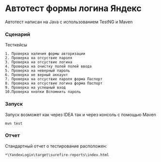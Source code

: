 # Автотест формы логина Яндекс 

Автотест написан на Java с использованием TestNG и Maven

### Сценарий

Тесткейсы

```
1. Проверка наличия формы авторизации
2. Проверка на отсуствие пароля
3. Проверка на отсуствие логина
4. Проверка на очистку полей полей ввода
5. Проверка на неверный пароль
6. Проверка не верный аккаунт
7. Проверка на отсуствие пароля форма Паспорт
8. Проверка на отсуствие логина форма Паспорт
9. Проверка на успешный вход
10.Проверка кнопки Вспомнить пароль
```

### Запуск

Запуск возможет как через IDEA так и через консоль c помощью Maven

```
mvn test
```


### Отчет

Стандартный отчет о тестирование расположен:

```
*\YandexLogin\target\surefire-reports\index.html
```


